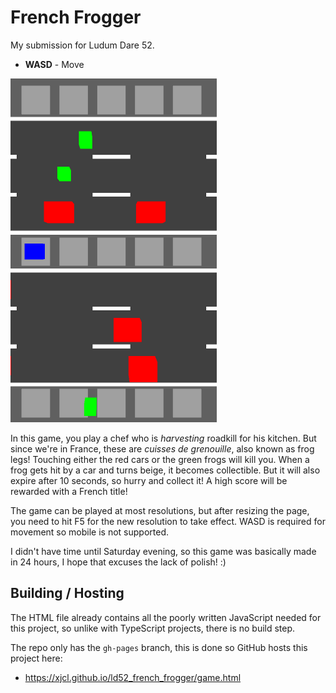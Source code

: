 French Frogger
==============

My submission for Ludum Dare 52.

- **WASD** - Move

<img src="promo.png" height="550"/>

In this game, you play a chef who is _harvesting_ roadkill for his kitchen. But since we're in France, these are _cuisses de grenouille_, also known as frog legs! Touching either the red cars or the green frogs will kill you. When a frog gets hit by a car and turns beige, it becomes collectible. But it will also expire after 10 seconds, so hurry and collect it! A high score will be rewarded with a French title!

The game can be played at most resolutions, but after resizing the page, you need to hit F5 for the new resolution to take effect. WASD is required for movement so mobile is not supported.

I didn't have time until Saturday evening, so this game was basically made in 24 hours, I hope that excuses the lack of polish! :)



Building / Hosting
------------------

The HTML file already contains all the poorly written JavaScript needed for this project, so unlike with TypeScript projects, there is no build step.

The repo only has the `gh-pages` branch, this is done so GitHub hosts this project here:

- https://xjcl.github.io/ld52_french_frogger/game.html

